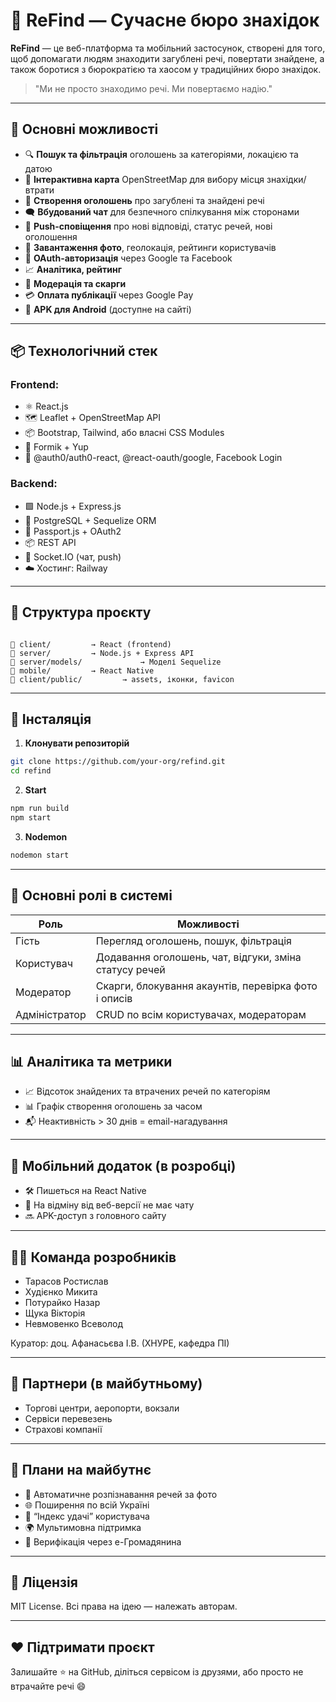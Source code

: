 # 🔎 ReFind — Сучасне бюро знахідок

**ReFind** — це веб-платформа та мобільний застосунок, створені для того, щоб допомагати людям знаходити загублені речі, повертати знайдене, а також боротися з бюрократією та хаосом у традиційних бюро знахідок.

> "Ми не просто знаходимо речі. Ми повертаємо надію."

---

## 🧠 Основні можливості

- 🔍 **Пошук та фільтрація** оголошень за категоріями, локацією та датою
- 📍 **Інтерактивна карта** OpenStreetMap для вибору місця знахідки/втрати
- 🧾 **Створення оголошень** про загублені та знайдені речі
- 🗨 **Вбудований чат** для безпечного спілкування між сторонами
- 🔔 **Push-сповіщення** про нові відповіді, статус речей, нові оголошення
- 📸 **Завантаження фото**, геолокація, рейтинги користувачів
- 🔐 **OAuth-авторизація** через Google та Facebook
- 📈 **Аналітика, рейтинг**
- 👮 **Модерація та скарги**
- 💳 **Оплата публікації** через Google Pay
- 📱 **APK для Android** (доступне на сайті)

---

## 📦 Технологічний стек

### Frontend:
- ⚛️ React.js
- 🗺 Leaflet + OpenStreetMap API
- 📦 Bootstrap, Tailwind, або власні CSS Modules
- 🧠 Formik + Yup
- 🔐 @auth0/auth0-react, @react-oauth/google, Facebook Login

### Backend:
- 🟩 Node.js + Express.js
- 🐘 PostgreSQL + Sequelize ORM
- 🔐 Passport.js + OAuth2
- 📦 REST API
- 🔔 Socket.IO (чат, push)
- ☁️ Хостинг: Railway

---

## 🔨 Структура проєкту

```

📁 client/         → React (frontend)
📁 server/         → Node.js + Express API
📁 server/models/             → Моделі Sequelize
📁 mobile/         → React Native
📁 client/public/         → assets, іконки, favicon

````

---

## 🔧 Інсталяція

1. **Клонувати репозиторій**
```bash
git clone https://github.com/your-org/refind.git
cd refind
````

2. **Start**

```bash
npm run build
npm start
```

3. **Nodemon**
```bash
nodemon start
```

---

## 🧪 Основні ролі в системі

| Роль          | Можливості                                                               |
| ------------- | ------------------------------------------------------------------------ |
| Гість         | Перегляд оголошень, пошук, фільтрація                                    |
| Користувач    | Додавання оголошень, чат, відгуки, зміна статусу речей                   |
| Модератор     | Скарги, блокування акаунтів, перевірка фото і описів                     |
| Адміністратор | CRUD по всім користувачах, модераторам                                   |

---

## 📊 Аналітика та метрики

* 📈 Відсоток знайдених та втрачених речей по категоріям
* 📊 Графік створення оголошень за часом
* 📬 Неактивність > 30 днів = email-нагадування

---

## 📱 Мобільний додаток (в розробці)

* 🛠 Пишеться на React Native
* 🧭 На відміну від веб-версії не має чату
* 🔜 APK-доступ з головного сайту

---

## 🧑‍💻 Команда розробників

* Тарасов Ростислав
* Худієнко Микита
* Потурайко Назар
* Щука Вікторія
* Невмовенко Всеволод

Куратор: доц. Афанасьєва І.В. (ХНУРЕ, кафедра ПІ)

---

## 🤝 Партнери (в майбутньому)

* Торгові центри, аеропорти, вокзали
* Сервіси перевезень
* Страхові компанії

---

## 🧩 Плани на майбутнє

* 🤖 Автоматичне розпізнавання речей за фото
* 🌐 Поширення по всій Україні
* 🧠 “Індекс удачі” користувача
* 🌍 Мультимовна підтримка
* 🔐 Верифікація через e-Громадянина

---

## 📄 Ліцензія

MIT License. Всі права на ідею — належать авторам.

---

## ❤️ Підтримати проєкт

Залишайте ⭐ на GitHub, діліться сервісом із друзями, або просто не втрачайте речі 😄
